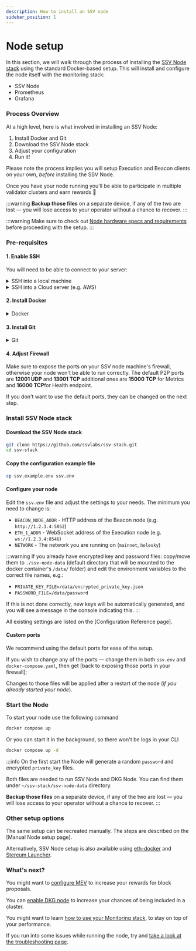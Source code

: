 ```yaml
---
description: How to install an SSV node
sidebar_position: 1
---
```


# Node setup

In this section, we will walk through the process of installing the [SSV Node stack](https://github.com/ssvlabs/ssv-stack) using the standard Docker-based setup. This will install and configure the node itself with the monitoring stack:

* SSV Node
* Prometheus
* Grafana

### Process Overview

At a high level, here is what involved in installing an SSV Node:

1. Install Docker and Git
2. Download the SSV Node stack
3. Adjust your configuration
4. Run it!

Please note the process implies you will setup Execution and Beacon clients on your own, _before_ installing the SSV Node.&#x20;

Once you have your node running you'll be able to participate in multiple validator clusters and earn rewards 🥳

:::warning
**Backup those files** on a separate device, if any of the two are lost — you will lose access to your operator without a chance to recover.
:::

:::warning
Make sure to check out [Node hardware specs and requirements](broken-reference) before proceeding with the setup.
:::

### Pre-requisites

#### 1. Enable SSH

You will need to be able to connect to your server:

<details>

<summary>SSH into a local machine</summary>

Please refer to this guide from EthStaker community:

[https://docs.ethstaker.cc/ethstaker-knowledge-base/tutorials/connect-via-ssh](https://docs.ethstaker.cc/ethstaker-knowledge-base/tutorials/connect-via-ssh)

</details>

<details>

<summary>SSH into a Cloud server (e.g. AWS)</summary>

If you have generated an SSH key for your server or downloaded one from your Cloud hosting provider (e.g. AWS)

**Linux / Unix / MacOS**

```
cd ./{path to the folder to which the key pair file was downloaded}

chmod 400 {key pair file name}

ssh -i {key pair file name} ubuntu@{instance public IP you took from AWS}

```

**Windows**

```
cd /{path to the folder to which the key pair file was downloaded}

ssh -i {key pair file name} ubuntu@{instance public IP you took from AWS}
```

</details>

#### 2. Install Docker

<details>

<summary>Docker</summary>

In order to do so, please refer to [the official Docker documentation](https://docs.docker.com/engine/install/), and find the option that better fits your server configuration.

***

Docker needs `sudo`, which can be annoying to type every time. You can give Docker the needed permissions once and for all, if you wish [https://stackoverflow.com/questions/48957195/how-to-fix-docker-got-permission-denied-issue](https://stackoverflow.com/questions/48957195/how-to-fix-docker-got-permission-denied-issue)

***

**NOTE:**

In order to run the SSV Node, in a server, only Docker engine is necessary, you can still go ahead and install Docker Desktop, but it will not be necessary unless you plan to use the Graphical Interface.

</details>

#### 3. Install Git

<details>

<summary>Git</summary>

To install the latest stable version for your release of Debian/Ubuntu run `apt-get install git` in your command line.&#x20;

If your machine is using another Linux distribution, please use the [official Git documentation](https://git-scm.com/downloads/linux), and find the option that better fits your server configuration.

***

**NOTE:**

Git is needed to download the SSV Node stack on your machine.

</details>

#### 4. Adjust Firewall

Make sure to expose the ports on your SSV node machine's firewall, otherwise your node won't be able to run correctly. The default P2P ports are **12001 UDP** and **13001 TCP** additional ones are **15000 TCP** for Metrics and **16000 TCP**for Health endpoint.

If you don't want to use the default ports, they can be changed on the next step.

### Install SSV Node stack

#### Download the SSV Node stack

```bash
git clone https://github.com/ssvlabs/ssv-stack.git
cd ssv-stack
```

#### Copy the configuration example file

```bash
cp ssv.example.env ssv.env
```

#### Configure your node

Edit the `ssv.env` file and adjust the settings to your needs. The minimum you need to change is:

* `BEACON_NODE_ADDR` - HTTP address of the Beacon node (e.g. `http://1.2.3.4:5052`)
* `ETH_1_ADDR` - WebSocket address of the Execution node (e.g. `ws://1.2.3.4:8546`)
* `NETWORK` - The network you are running on (`mainnet`, `holesky`)

:::warning
If you already have encrypted key and password files: copy/move them to `./ssv-node-data` (default directory that will be mounted to the docker container's `/data/` folder) and edit the environment variables to the correct file names, e.g.:

* `PRIVATE_KEY_FILE=/data/encrypted_private_key.json`
* `PASSWORD_FILE=/data/password`

If this is not done correctly, new keys will be automatically generated, and you will see a message in the console indicating this.
:::

All existing settings are listed on the [Configuration Reference page].

#### Custom ports

We recommend using the default ports for ease of the setup.&#x20;

If you wish to change any of the ports — change them in both `ssv.env` and `docker-compose.yaml`, then get [back to exposing those ports in your firewall];

Changes to those files will be applied after a restart of the node (_if you already started your node_).

### Start the Node

To start your node use the following command

```bash
docker compose up
```

Or you can start it in the background, so there won't be logs in your CLI

```bash
docker compose up -d
```

:::info
On the first start the Node will generate a random `password` and encrypted `private_key` files.&#x20;

Both files are needed to run SSV Node and DKG Node. You can find them under `~/ssv-stack/ssv-node-data` directory.&#x20;

**Backup those files** on a separate device, if any of the two are lost — you will lose access to your operator without a chance to recover.
:::

### Other setup options

The same setup can be recreated manually. The steps are described on the [Manual Node setup page].

Alternatively, SSV Node setup is also available using [eth-docker](https://eth-docker.net/Support/SSV/) and [Stereum Launcher](https://stereum.net/).

### What's next?

You might want to [configure MEV](./configuring-mev) to increase your rewards for block proposals.&#x20;

You can [enable DKG node](./enabling-dkg) to increase your chances of being included in a cluster.

You might want to learn [how to use your Monitoring stack](./monitoring/), to stay on top of your performance.

If you run into some issues while running the node, try and [take a look at the troubleshooting page](./maintenance/troubleshooting).
